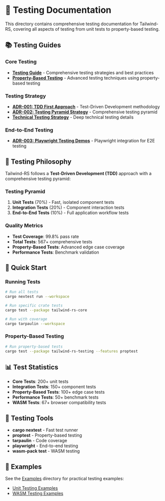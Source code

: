 # 🧪 Testing Documentation

This directory contains comprehensive testing documentation for Tailwind-RS, covering all aspects of testing from unit tests to property-based testing.

## 📚 **Testing Guides**

### **Core Testing**
- **[Testing Guide](testing.md)** - Comprehensive testing strategies and best practices
- **[Property-Based Testing](property-based-testing.md)** - Advanced testing techniques using property-based testing

### **Testing Strategy**
- **[ADR-001: TDD First Approach](../adr/001-tdd-first-approach.md)** - Test-Driven Development methodology
- **[ADR-002: Testing Pyramid Strategy](../adr/002-testing-pyramid-strategy.md)** - Comprehensive testing pyramid
- **[Technical Testing Strategy](../technical-implementation/21-testing-strategy.md)** - Deep technical testing details

### **End-to-End Testing**
- **[ADR-003: Playwright Testing Demos](../adr/003-playwright-testing-demos.md)** - Playwright integration for E2E testing

## 🎯 **Testing Philosophy**

Tailwind-RS follows a **Test-Driven Development (TDD)** approach with a comprehensive testing pyramid:

### **Testing Pyramid**
1. **Unit Tests** (70%) - Fast, isolated component tests
2. **Integration Tests** (20%) - Component interaction tests
3. **End-to-End Tests** (10%) - Full application workflow tests

### **Quality Metrics**
- **Test Coverage**: 99.8% pass rate
- **Total Tests**: 567+ comprehensive tests
- **Property-Based Tests**: Advanced edge case coverage
- **Performance Tests**: Benchmark validation

## 🚀 **Quick Start**

### **Running Tests**
```bash
# Run all tests
cargo nextest run --workspace

# Run specific crate tests
cargo test --package tailwind-rs-core

# Run with coverage
cargo tarpaulin --workspace
```

### **Property-Based Testing**
```bash
# Run property-based tests
cargo test --package tailwind-rs-testing --features proptest
```

## 📊 **Test Statistics**

- **Core Tests**: 200+ unit tests
- **Integration Tests**: 150+ component tests
- **Property-Based Tests**: 100+ edge case tests
- **Performance Tests**: 50+ benchmark tests
- **WASM Tests**: 67+ browser compatibility tests

## 🔧 **Testing Tools**

- **cargo nextest** - Fast test runner
- **proptest** - Property-based testing
- **tarpaulin** - Code coverage
- **playwright** - End-to-end testing
- **wasm-pack test** - WASM testing

## 📖 **Examples**

See the [Examples](../examples/) directory for practical testing examples:
- [Unit Testing Examples](../examples/unit-testing.md)
- [WASM Testing Examples](../examples/wasm-demo.md)

